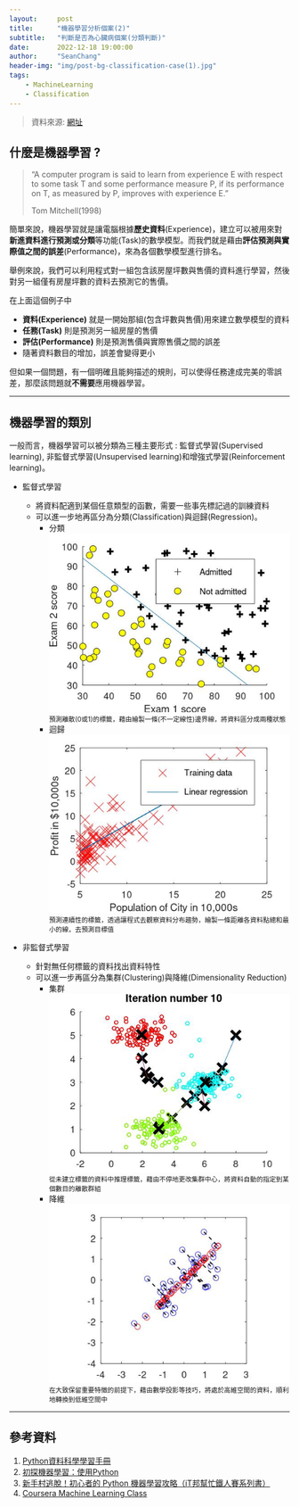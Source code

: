 ```yaml
---
layout:     post
title:      "機器學習分析個案(2)"
subtitle:   "判斷是否為心臟病個案(分類判斷)"
date:       2022-12-18 19:00:00
author:     "SeanChang"
header-img: "img/post-bg-classification-case(1).jpg"
tags:
    - MachineLearning
    - Classification
---
```

> 資料來源: [網址](https://www.kaggle.com/datasets/kamilpytlak/personal-key-indicators-of-heart-disease)

## 什麼是機器學習 ?

> “A computer program is said to learn
from experience E with respect to some task T
and some performance measure P, if its
performance on T, as measured by P, improves
with experience E.”
>
> Tom Mitchell(1998)

簡單來說，機器學習就是讓電腦根據**歷史資料**(Experience)，建立可以被用來對**新進資料進行預測或分類**等功能(Task)的數學模型。而我們就是藉由**評估預測與實際值之間的誤差**(Performance)，來為各個數學模型進行排名。

舉例來說，我們可以利用程式對一組包含該房屋坪數與售價的資料進行學習，然後對另一組僅有房屋坪數的資料去預測它的售價。

在上面這個例子中
* **資料(Experience)** 就是一開始那組(包含坪數與售價)用來建立數學模型的資料
* **任務(Task)** 則是預測另一組房屋的售價
* **評估(Performance)** 則是預測售價與實際售價之間的誤差 
* 隨著資料數目的增加，誤差會變得更小

但如果一個問題，有一個明確且能夠描述的規則，可以使得任務達成完美的零誤差，那麼該問題就**不需要**應用機器學習。

---

## 機器學習的類別

一般而言，機器學習可以被分類為三種主要形式 : 監督式學習(Supervised learning), 非監督式學習(Unsupervised learning)和增強式學習(Reinforcement learning)。

* 監督式學習
    * 將資料配適到某個任意類型的函數，需要一些事先標記過的訓練資料
    * 可以進一步地再區分為分類(Classification)與迴歸(Regression)。
        * 分類
          ![Classification_Pic](/img/in-post/ml_intro/classification.jpg)
          <small class="img-hint">預測離散(0或1)的標籤，藉由繪製一條(不一定線性)邊界線，將資料區分成兩種狀態</small>
        * 迴歸
          ![Regression_Pic](/img/in-post/ml_intro/regression.jpg)
          <small class="img-hint">預測連續性的標籤，透過讓程式去觀察資料分布趨勢，繪製一條距離各資料點總和最小的線，去預測目標值</small>

* 非監督式學習
    * 針對無任何標籤的資料找出資料特性
    * 可以進一步再區分為集群(Clustering)與降維(Dimensionality Reduction)
        * 集群
          ![Clustering_Pic](/img/in-post/ml_intro/clustering.jpg)
          <small class="img-hint">從未建立標籤的資料中推理標籤，藉由不停地更改集群中心，將資料自動的指定到某個數目的離散群組</small>
        * 降維
          ![PCA_Pic](/img/in-post/ml_intro/pca.jpg)
          <small class="img-hint">在大致保留重要特徵的前提下，藉由數學投影等技巧，將處於高維空間的資料，順利地轉換到低維空間中</small>

---

## 參考資料

1. [Python資料科學學習手冊](https://www.books.com.tw/products/0010774364)
2. [初探機器學習：使用Python](https://www.books.com.tw/products/0010764445)
3. [新手村逃脫！初心者的 Python 機器學習攻略（iT邦幫忙鐵人賽系列書）](https://www.books.com.tw/products/0010867390)
4. [Coursera Machine Learning Class](https://www.coursera.org/learn/machine-learning)